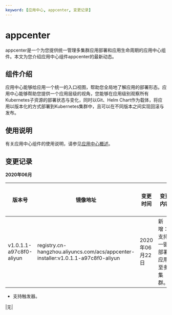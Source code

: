 ```yaml
---
keyword: [应用中心, appcenter, 变更记录]
---
```


# appcenter

appcenter是一个为您提供统一管理多集群应用部署和应用生命周期的应用中心组件。本文为您介绍应用中心组件appcenter的最新动态。

## 组件介绍

应用中心能够给应用一个统一的入口视图，帮助您全局地了解应用的部署形态。应用中心能够帮助您提供一个应用层级的视角，您能够在应用级别观察所有Kubernetes子资源的部署状态与变化，同时以Git、Helm Chart作为载体，将应用以版本化的方式部署到Kubernetes集群中，且可以在不同版本之间实现回滚与发布。

## 使用说明

有关应用中心组件的使用说明，请参见[应用中心概述]()。

## 变更记录

**2020年06月**

|版本号|镜像地址|变更时间|变更内容|变更影响|
|---|----|----|----|----|
|v1.0.1.1-a97c8f0-aliyun|registry.cn-hangzhou.aliyuncs.com/acs/appcenter-installer:v1.0.1.1-a97c8f0-aliyun|2020年06月22日|新增：-   支持一键部署应用至多集群。
-   支持触发器。

|无|

